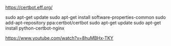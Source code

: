 https://certbot.eff.org/

sudo apt-get update
sudo apt-get install software-properties-common
sudo add-apt-repository ppa:certbot/certbot
sudo apt-get update
sudo apt-get install python-certbot-nginx

https://www.youtube.com/watch?v=8huMBHx-TKY

